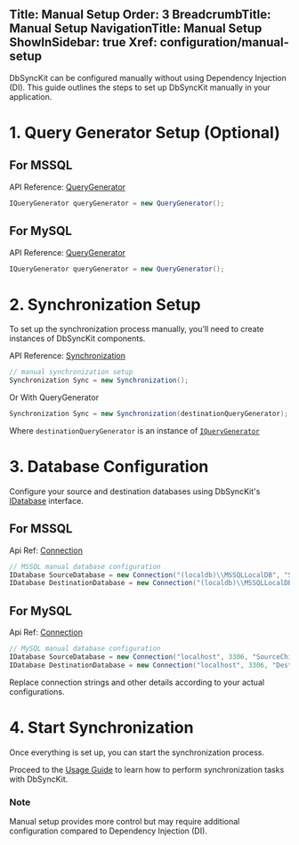 ﻿﻿Title: Manual Setup
Order: 3
BreadcrumbTitle: Manual Setup
NavigationTitle: Manual Setup
ShowInSidebar: true
Xref: configuration/manual-setup
---

DbSyncKit can be configured manually without using Dependency Injection (DI). This guide outlines the steps to set up DbSyncKit manually in your application.

# 1. Query Generator Setup (Optional)

## For MSSQL
API Reference: [QueryGenerator](xref:api-DbSyncKit.MSSQL.QueryGenerator)

```csharp
IQueryGenerator queryGenerator = new QueryGenerator();
```

## For MySQL
API Reference: [QueryGenerator](xref:api-DbSyncKit.MySQL.QueryGenerator)

```csharp
IQueryGenerator queryGenerator = new QueryGenerator();
```

# 2. Synchronization Setup

To set up the synchronization process manually, you'll need to create instances of DbSyncKit components.

API Reference: [Synchronization](xref:api-DbSyncKit.Core.Synchronization)

```csharp
// manual synchronization setup
Synchronization Sync = new Synchronization();
```

Or With QueryGenerator

```csharp
Synchronization Sync = new Synchronization(destinationQueryGenerator);
```

Where `destinationQueryGenerator` is an instance of [`IQueryGenerator`](xref:api-DbSyncKit.DB.Interface.IQueryGenerator)

# 3. Database Configuration

Configure your source and destination databases using DbSyncKit's [IDatabase](xref:api-DbSyncKit.DB.Interface.IDatabase) interface.

## For MSSQL
 Api Ref: [Connection](xref:api-DbSyncKit.MSSQL.Connection)
```csharp
// MSSQL manual database configuration
IDatabase SourceDatabase = new Connection("(localdb)\\MSSQLLocalDB", "SourceChinook", true);
IDatabase DestinationDatabase = new Connection("(localdb)\\MSSQLLocalDB", "DestinationChinook", true);
```

## For MySQL
Api Ref: [Connection](xref:api-DbSyncKit.MySQL.Connection)
```csharp
// MySQL manual database configuration
IDatabase SourceDatabase = new Connection("localhost", 3306, "SourceChinook", "root", "");
IDatabase DestinationDatabase = new Connection("localhost", 3306, "DestinationChinook", "root", "");
```

Replace connection strings and other details according to your actual configurations.

# 4. Start Synchronization

Once everything is set up, you can start the synchronization process.

Proceed to the [Usage Guide](xref:usage) to learn how to perform synchronization tasks with DbSyncKit.

### Note
Manual setup provides more control but may require additional configuration compared to Dependency Injection (DI).
